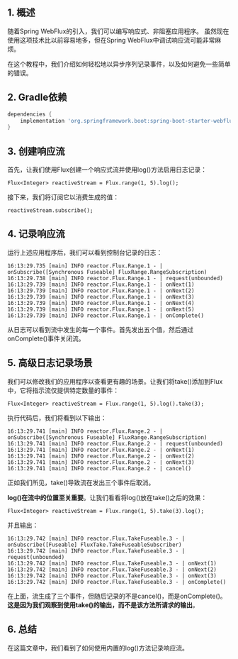 ## 1. 概述

随着Spring WebFlux的引入，我们可以编写响应式、非阻塞应用程序。
虽然现在使用这项技术比以前容易地多，但在Spring WebFlux中调试响应流可能非常麻烦。

在这个教程中，我们介绍如何轻松地以异步序列记录事件，以及如何避免一些简单的错误。

## 2. Gradle依赖

```groovy
dependencies {
    implementation 'org.springframework.boot:spring-boot-starter-webflux'
}
```

## 3. 创建响应流

首先，让我们使用Flux创建一个响应式流并使用log()方法启用日志记录：

```text
Flux<Integer> reactiveStream = Flux.range(1, 5).log();
```

接下来，我们将订阅它以消费生成的值：

```text
reactiveStream.subscribe();
```

## 4. 记录响应流

运行上述应用程序后，我们可以看到控制台记录的日志：

```text
16:13:29.735 [main] INFO reactor.Flux.Range.1 - | onSubscribe([Synchronous Fuseable] FluxRange.RangeSubscription)
16:13:29.738 [main] INFO reactor.Flux.Range.1 - | request(unbounded)
16:13:29.739 [main] INFO reactor.Flux.Range.1 - | onNext(1)
16:13:29.739 [main] INFO reactor.Flux.Range.1 - | onNext(2)
16:13:29.739 [main] INFO reactor.Flux.Range.1 - | onNext(3)
16:13:29.739 [main] INFO reactor.Flux.Range.1 - | onNext(4)
16:13:29.739 [main] INFO reactor.Flux.Range.1 - | onNext(5)
16:13:29.739 [main] INFO reactor.Flux.Range.1 - | onComplete()
```

从日志可以看到流中发生的每一个事件。首先发出五个值，然后通过onComplete()事件关闭流。

## 5. 高级日志记录场景

我们可以修改我们的应用程序以查看更有趣的场景。让我们将take()添加到Flux中，它将指示流仅提供特定数量的事件：

```text
Flux<Integer> reactiveStream = Flux.range(1, 5).log().take(3);
```

执行代码后，我们将看到以下输出：

```text
16:13:29.741 [main] INFO reactor.Flux.Range.2 - | onSubscribe([Synchronous Fuseable] FluxRange.RangeSubscription)
16:13:29.741 [main] INFO reactor.Flux.Range.2 - | request(unbounded)
16:13:29.741 [main] INFO reactor.Flux.Range.2 - | onNext(1)
16:13:29.741 [main] INFO reactor.Flux.Range.2 - | onNext(2)
16:13:29.741 [main] INFO reactor.Flux.Range.2 - | onNext(3)
16:13:29.741 [main] INFO reactor.Flux.Range.2 - | cancel()
```

正如我们所见，take()导致流在发出三个事件后取消。

**log()在流中的位置至关重要**。让我们看看将log()放在take()之后的效果：

```text
Flux<Integer> reactiveStream = Flux.range(1, 5).take(3).log();
```

并且输出：

```text
16:13:29.742 [main] INFO reactor.Flux.TakeFuseable.3 - | onSubscribe([Fuseable] FluxTake.TakeFuseableSubscriber)
16:13:29.742 [main] INFO reactor.Flux.TakeFuseable.3 - | request(unbounded)
16:13:29.742 [main] INFO reactor.Flux.TakeFuseable.3 - | onNext(1)
16:13:29.742 [main] INFO reactor.Flux.TakeFuseable.3 - | onNext(2)
16:13:29.742 [main] INFO reactor.Flux.TakeFuseable.3 - | onNext(3)
16:13:29.742 [main] INFO reactor.Flux.TakeFuseable.3 - | onComplete()
```

在上面，流生成了三个事件，但随后记录的不是cancel()，而是onComplete()。
**这是因为我们观察到使用take()的输出，而不是该方法所请求的输出**。

## 6. 总结

在这篇文章中，我们看到了如何使用内置的log()方法记录响应流。